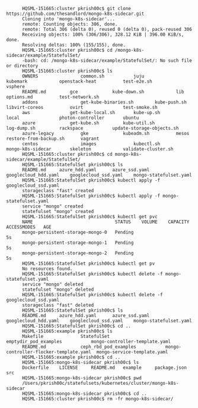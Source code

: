           HQSML-151665:cluster pkrish00c$ git clone https://github.com/thesandlord/mongo-k8s-sidecar.git
          Cloning into 'mongo-k8s-sidecar'...
          remote: Counting objects: 306, done.
          remote: Total 306 (delta 0), reused 0 (delta 0), pack-reused 306
          Receiving objects: 100% (306/306), 328.12 KiB | 396.00 KiB/s, done.
          Resolving deltas: 100% (155/155), done.
          HQSML-151665:cluster pkrish00c$ cd /mongo-k8s-sidecar/example/StatefulSet/
          -bash: cd: /mongo-k8s-sidecar/example/StatefulSet/: No such file or directory
          HQSML-151665:cluster pkrish00c$ ls
          OWNERS				common.sh			juju				kubemark			openstack-heat			test-e2e.sh			vsphere
          README.md			gce				kube-down.sh			lib   				options.md			test-network.sh
          addons				get-kube-binaries.sh		kube-push.sh			libvirt-coreos			ovirt				test-smoke.sh
          aws				get-kube-local.sh		kube-up.sh			local 				photon-controller		ubuntu
          azure				get-kube.sh			kube-util.sh			log-dump.sh			rackspace			update-storage-objects.sh
          azure-legacy			gke				kubeadm.sh			mesos 				restore-from-backup.sh		vagrant
          centos				images				kubectl.sh			mongo-k8s-sidecar		skeleton			validate-cluster.sh
          HQSML-151665:cluster pkrish00c$ cd mongo-k8s-sidecar/example/StatefulSet/
          HQSML-151665:StatefulSet pkrish00c$ ls
          README.md		azure_hdd.yaml		azure_ssd.yaml		googlecloud_hdd.yaml	googlecloud_ssd.yaml	mongo-statefulset.yaml
          HQSML-151665:StatefulSet pkrish00c$ kubectl apply -f googlecloud_ssd.yaml
          storageclass "fast" created
          HQSML-151665:StatefulSet pkrish00c$ kubectl apply -f mongo-statefulset.yaml
          service "mongo" created
          statefulset "mongo" created
          HQSML-151665:StatefulSet pkrish00c$ kubectl get pvc
          NAME                               STATUS    VOLUME    CAPACITY   ACCESSMODES   AGE
          mongo-persistent-storage-mongo-0   Pending                                      5s
          mongo-persistent-storage-mongo-1   Pending                                      5s
          mongo-persistent-storage-mongo-2   Pending                                      5s
          HQSML-151665:StatefulSet pkrish00c$ kubectl get pv
          No resources found.
          HQSML-151665:StatefulSet pkrish00c$ kubectl delete -f mongo-statefulset.yaml
          service "mongo" deleted
          statefulset "mongo" deleted
          HQSML-151665:StatefulSet pkrish00c$ kubectl delete -f googlecloud_ssd.yaml
          storageclass "fast" deleted
          HQSML-151665:StatefulSet pkrish00c$ ls
          README.md		azure_hdd.yaml		azure_ssd.yaml		googlecloud_hdd.yaml	googlecloud_ssd.yaml	mongo-statefulset.yaml
          HQSML-151665:StatefulSet pkrish00c$ cd ..
          HQSML-151665:example pkrish00c$ ls
          Makefile				StatefulSet				emptydir_pod_examples 			mongo-controller-template.yaml
          README.md				ceph_rbd_pod_examples			mongo-controller-flocker-template.yaml	mongo-service-template.yaml
          HQSML-151665:example pkrish00c$ cd ..
          HQSML-151665:mongo-k8s-sidecar pkrish00c$ ls
          Dockerfile	LICENSE		README.md	example		package.json	src
          HQSML-151665:mongo-k8s-sidecar pkrish00c$ pwd
          /Users/pkrish00c/statefulsets/kubernetes/cluster/mongo-k8s-sidecar
          HQSML-151665:mongo-k8s-sidecar pkrish00c$ cd ..
          HQSML-151665:cluster pkrish00c$ rm -fr mongo-k8s-sidecar/
